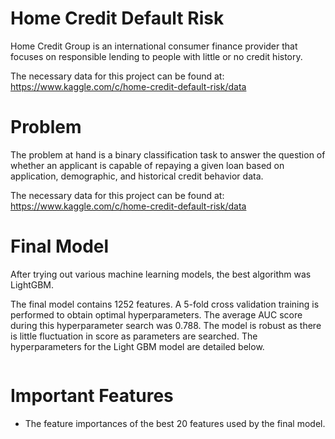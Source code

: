 # Home Credit Default Risk

Home Credit Group is an international consumer finance provider that focuses on
responsible lending to people with little or no credit history. 

The necessary data for this project can be found at:
https://www.kaggle.com/c/home-credit-default-risk/data

# Problem 

The problem at hand is a binary classification task to answer the question of whether an applicant is capable of repaying a given loan based
on application, demographic, and historical credit behavior data.

The necessary data for this project can be found at:
https://www.kaggle.com/c/home-credit-default-risk/data

# Final Model

After trying out various machine learning models, the best algorithm was LightGBM.

The final model contains 1252 features. A 5-fold cross validation training is performed to
obtain optimal hyperparameters. The average AUC score during this hyperparameter search was
0.788. The model is robust as there is little fluctuation in score as parameters are searched. The
hyperparameters for the Light GBM model are detailed below.

![]()


# Important Features

- The feature importances of the best 20 features used
by the final model.


